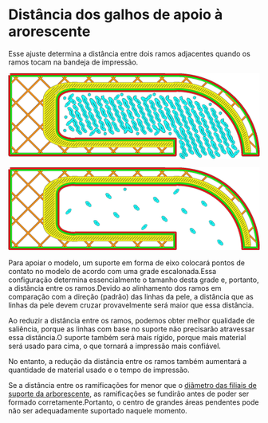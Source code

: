 Distância dos galhos de apoio à arorescente
====
Esse ajuste determina a distância entre dois ramos adjacentes quando os ramos tocam na bandeja de impressão.

![Galhos colocados a 1,4 mm um do outro](../../../articles/images/support_tree_branch_distance_1_4.png)

![Galhos colocados intervalos de 5 mm](../../../articles/images/support_tree_branch_distance_5.png)

Para apoiar o modelo, um suporte em forma de eixo colocará pontos de contato no modelo de acordo com uma grade escalonada.Essa configuração determina essencialmente o tamanho desta grade e, portanto, a distância entre os ramos.Devido ao alinhamento dos ramos em comparação com a direção (padrão) das linhas da pele, a distância que as linhas da pele devem cruzar provavelmente será maior que essa distância.

Ao reduzir a distância entre os ramos, podemos obter melhor qualidade de saliência, porque as linhas com base no suporte não precisarão atravessar essa distância.O suporte também será mais rígido, porque mais material será usado para cima, o que tornará a impressão mais confiável.

No entanto, a redução da distância entre os ramos também aumentará a quantidade de material usado e o tempo de impressão.

Se a distância entre os ramificações for menor que o [diâmetro das filiais de suporte da arborescente](support_tree_branch_diameter.md), as ramificações se fundirão antes de poder ser formado corretamente.Portanto, o centro de grandes áreas pendentes pode não ser adequadamente suportado naquele momento.